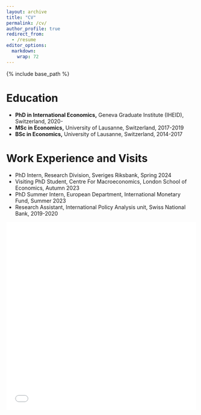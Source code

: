 ```yaml
---
layout: archive
title: "CV"
permalink: /cv/
author_profile: true
redirect_from:
  - /resume
editor_options: 
  markdown: 
    wrap: 72
---
```


{% include base_path %}

# Education

-   **PhD in International Economics,** Geneva Graduate Institute
    (IHEID), Switzerland, 2020-
-   **MSc in Economics,** University of Lausanne, Switzerland, 2017-2019
-   **BSc in Economics,** University of Lausanne, Switzerland, 2014-2017

# Work Experience and Visits

-   PhD Intern, Research Division, Sveriges Riksbank, Spring 2024
-   Visiting PhD Student, Centre For Macroeconomics, London School of
    Economics, Autumn 2023
-   PhD Summer Intern, European Department, International Monetary Fund,
    Summer 2023
-   Research Assistant, International Policy Analysis unit, Swiss
    National Bank, 2019-2020

<iframe src="/files/Vidahazy_CV.pdf" width="100%" height="500" frameborder="no" border="0" marginwidth="0" marginheight="0">

</iframe>
